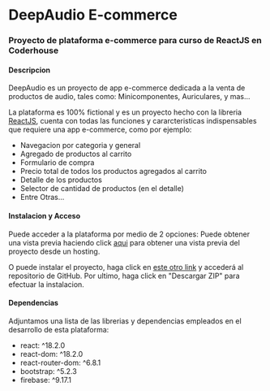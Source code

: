 # DeepAudio E-commerce
### Proyecto de plataforma e-commerce para curso de ReactJS en Coderhouse

#### Descripcion
DeepAudio es un proyecto de app e-commerce dedicada a la venta de productos de audio, tales como: Minicomponentes, Auriculares, y mas...

La plataforma es 100% fictional y es un proyecto hecho con la libreria [ReactJS](https://es.reactjs.org/), cuenta con todas las funciones y cararcteristicas indispensables que requiere una app e-commerce, como por ejemplo: 
- Navegacion por categoria y general
- Agregado de productos al carrito
- Formulario de compra 
- Precio total de todos los productos agregados al carrito
- Detalle de los productos
- Selector de cantidad de productos (en el detalle)
- Entre Otras...

#### Instalacion y Acceso
Puede acceder a la plataforma por medio de 2 opciones: 
Puede obtener una vista previa haciendo click [aqui](https://deepaudio.netlify.app/) para obtener una vista previa del proyecto desde un hosting.

O puede instalar el proyecto, haga click en [este otro link](https://github.com/VLiras/Entregas-Liras.git) y accederá al repositorio de GitHub. Por ultimo, haga click en "Descargar ZIP" para efectuar la instalacion.

#### Dependencias
Adjuntamos una lista de las librerias y dependencias empleados en el desarrollo de esta plataforma:
- react: ^18.2.0
- react-dom: ^18.2.0
- react-router-dom: ^6.8.1
- bootstrap: ^5.2.3
- firebase: ^9.17.1



